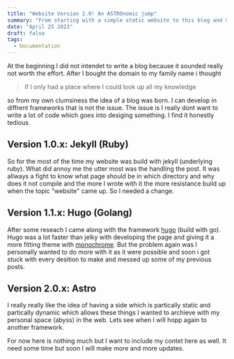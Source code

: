 ```yaml
---
title: "Website Version 2.0! An ASTROnomic jump"
summary: "From starting with a simple static website to this blog and my goals with it"
date: "April 25 2023"
draft: false
tags:
  - Documentation
---
```


At the beginning I did not intendet to write a blog because it sounded really not worth the effort. After I bought the domain to my family name i thought

> If I only had a place where I could look up all my knowledge

so from my own clumsiness the idea of a blog was born. I can develop in diffrent frameworks that is not the issue. The issue is I really dont want to write a lot of code which goes into desiging something. I find it honestly tedious.

## Version 1.0.x: Jekyll (Ruby)

So for the most of the time my website was build with jekyll (underlying ruby). What did annoy me the utter most was the handling the post. It was allways a fight to know what page should be in which directory and why does it not compile and the more I wrote with it the more resistance build up when the topic "website" came up. So I needed a change.

## Version 1.1.x: Hugo (Golang)

After some reseach I came along with the framework [hugo](https://github.com/gohugoio) (build with go). Hugo was a lot faster than jelky with developing the page and giving it a more fitting theme with [monochrome](https://themes.gohugo.io/themes/hugo-theme-monochrome/). But the problem again was I personally wanted to do more with it as it were possible and soon i got stuck with every desition to make and messed up some of my previous posts.

## Version 2.0.x: Astro

I really really like the idea of having a side which is partically static and partically dynamic which allows these things I wanted to archieve with my personal space (abyss) in the web. Lets see when I will hopp again to another framework.

For now here is nothing much but I want to include my contet here as well. It need some time but soon I will make more and more updates.
